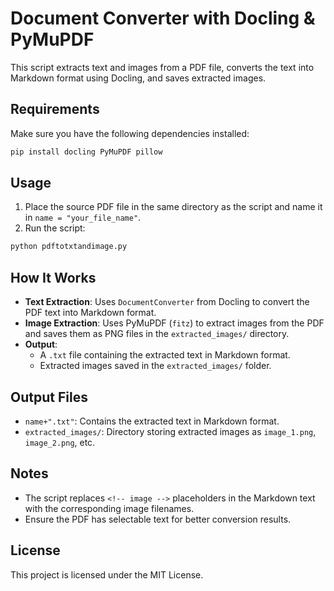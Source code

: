 # Document Converter with Docling & PyMuPDF

This script extracts text and images from a PDF file, converts the text into Markdown format using Docling, and saves extracted images.

## Requirements

Make sure you have the following dependencies installed:

```bash
pip install docling PyMuPDF pillow
```

## Usage

1. Place the source PDF file in the same directory as the script and name it in `name = "your_file_name"`.
2. Run the script:

```bash
python pdftotxtandimage.py
```

## How It Works

- **Text Extraction**: Uses `DocumentConverter` from Docling to convert the PDF text into Markdown format.
- **Image Extraction**: Uses PyMuPDF (`fitz`) to extract images from the PDF and saves them as PNG files in the `extracted_images/` directory.
- **Output**:
  - A `.txt` file containing the extracted text in Markdown format.
  - Extracted images saved in the `extracted_images/` folder.

## Output Files

- `name+".txt"`: Contains the extracted text in Markdown format.
- `extracted_images/`: Directory storing extracted images as `image_1.png`, `image_2.png`, etc.

## Notes

- The script replaces `<!-- image -->` placeholders in the Markdown text with the corresponding image filenames.
- Ensure the PDF has selectable text for better conversion results.

## License

This project is licensed under the MIT License.

